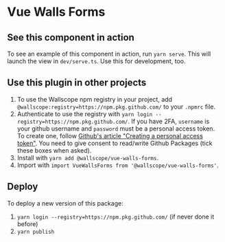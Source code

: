 # Vue Walls Forms

## See this component in action

To see an example of this component in action, run `yarn serve`. This will launch the view in `dev/serve.ts`. Use this for development, too.

## Use this plugin in other projects

1. To use the Wallscope npm registry in your project, add `@wallscope:registry=https://npm.pkg.github.com/` to your `.npmrc` file.
2. Authenticate to use the registry with `yarn login --registry=https://npm.pkg.github.com/`. If you have 2FA, `username` is your github username and `password` must be a personal access token. To create one, follow [Github's article "Creating a personal access token"](https://docs.github.com/en/free-pro-team@latest/github/authenticating-to-github/creating-a-personal-access-token). You need to give consent to read/write Github Packages (tick these boxes when asked).
3. Install with `yarn add @wallscope/vue-walls-forms`.
4. Import with `import VueWallsForms from '@wallscope/vue-walls-forms'`.

## Deploy

To deploy a new version of this package:

1. `yarn login --registry=https://npm.pkg.github.com/` (if never done it before)
2. `yarn publish`
